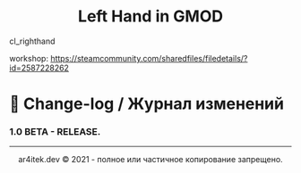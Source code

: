 <h1 align="center"> Left Hand in GMOD </h1>

cl_righthand

workshop: https://steamcommunity.com/sharedfiles/filedetails/?id=2587228262

# 📝 Change-log / Журнал изменений

### 1.0 BETA - RELEASE.

-----------------------------------------------------
<p align="center">
ar4itek.dev © 2021 - полное или частичное копирование запрещено.
</p>
